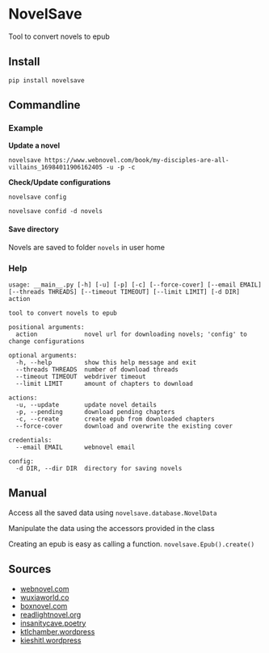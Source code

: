 # NovelSave

Tool to convert novels to epub

## Install

```
pip install novelsave
```

## Commandline

### Example

**Update a novel**

```
novelsave https://www.webnovel.com/book/my-disciples-are-all-villains_16984011906162405 -u -p -c
```

**Check/Update configurations**

```
novelsave config
```

```
novelsave confid -d novels
```

#### Save directory

Novels are saved to folder `novels` in user home

### Help

```batch
usage: __main__.py [-h] [-u] [-p] [-c] [--force-cover] [--email EMAIL] [--threads THREADS] [--timeout TIMEOUT] [--limit LIMIT] [-d DIR] action

tool to convert novels to epub

positional arguments:
  action             novel url for downloading novels; 'config' to change configurations

optional arguments:
  -h, --help         show this help message and exit
  --threads THREADS  number of download threads
  --timeout TIMEOUT  webdriver timeout
  --limit LIMIT      amount of chapters to download

actions:
  -u, --update       update novel details
  -p, --pending      download pending chapters
  -c, --create       create epub from downloaded chapters
  --force-cover      download and overwrite the existing cover

credentials:
  --email EMAIL      webnovel email

config:
  -d DIR, --dir DIR  directory for saving novels
```

## Manual

Access all the saved data using `novelsave.database.NovelData`

Manipulate the data using the accessors provided in the class

Creating an epub is easy as calling a function. `novelsave.Epub().create()`

## Sources

- [webnovel.com](https://www.webnovel.com/)
- [wuxiaworld.co](https://www.wuxiaworld.co/)
- [boxnovel.com](https://www.boxnovel.co/)
- [readlightnovel.org](https://www.readlightnovel.org/)
- [insanitycave.poetry](https://insanitycave.poetry.blog/)
- [ktlchamber.wordpress](https://ktlchamber.wordpress.com)
- [kieshitl.wordpress](https://kieshitl.wordpress.com)